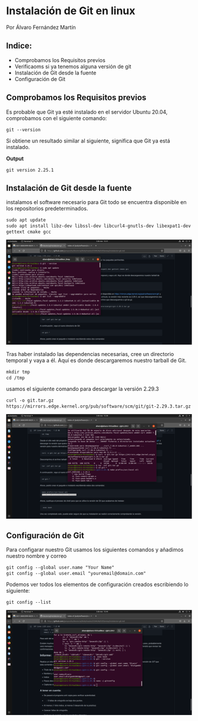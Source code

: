 # Instalación de Git en linux
Por Álvaro Fernández Martín

## Indice:
- Comprobamos los Requisitos previos
- Verificaoms si ya tenemos alguna versión de git
- Instalación de Git desde la fuente
- Configuración de Git


## Comprobamos los Requisitos previos
Es probable que Git ya esté instalado en el servidor Ubuntu 20.04, comprobamos con el siguiente comando:


```
git --version
```
 
Si obtiene un resultado similar al siguiente, significa que Git ya está instalado.

__Output__

```
git version 2.25.1
```

## Instalación de Git desde la fuente
instalamos el software necesario para Git todo se encuentra disponible en los repositorios predeterminados.

```
sudo apt update
sudo apt install libz-dev libssl-dev libcurl4-gnutls-dev libexpat1-dev gettext cmake gcc
``` 
![](https://github.com/Alvaro-2002/Instalaci-n-de-Git-en-linux/blob/main/Imagenes/Captura%20de%20pantalla%20de%202021-11-03%2015-31-17.png)




Tras haber instalado las dependencias necesarias, cree un directorio temporal y vaya a él. Aquí es donde descargaremos nuestro tarball de Git.

```
mkdir tmp
cd /tmp
``` 

usamos el siguiente comando para descargar la versión 2.29.3

```
curl -o git.tar.gz https://mirrors.edge.kernel.org/pub/software/scm/git/git-2.29.3.tar.gz
``` 
![](https://github.com/Alvaro-2002/Instalaci-n-de-Git-en-linux/blob/main/Imagenes/Captura%20de%20pantalla%20de%202021-11-03%2015-38-43.png)

## Configuración de Git
Para configarar nuestro Git usamos los siguientes comandos y añadimos nuestro nombre y correo

```
git config --global user.name "Your Name"
git config --global user.email "youremail@domain.com"
```

Podemos ver todos los elementos de configuración creados escribiendo lo siguiente:

```
git config --list
```
![](https://github.com/Alvaro-2002/Instalaci-n-de-Git-en-linux/blob/main/Imagenes/Captura%20de%20pantalla%20de%202021-11-03%2015-44-22.png)







